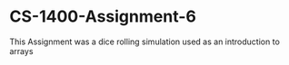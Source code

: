 # CS-1400-Assignment-6
This Assignment was a dice rolling simulation used as an introduction to arrays
